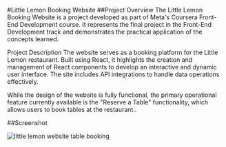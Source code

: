 #Little Lemon Booking Website
##Project Overview
The Little Lemon Booking Website is a project developed as part of Meta's Coursera Front-End Development course. It represents the final project in the Front-End Development track and demonstrates the practical application of the concepts learned.

Project Description
The website serves as a booking platform for the Little Lemon restaurant. Built using React, it highlights the creation and management of React components to develop an interactive and dynamic user interface. The site includes API integrations to handle data operations effectively.

While the design of the website is fully functional, the primary operational feature currently available is the "Reserve a Table" functionality, which allows users to book tables at the restaurant..

##Screenshot

![little lemon website table booking](/src/images/github-cover.png)


